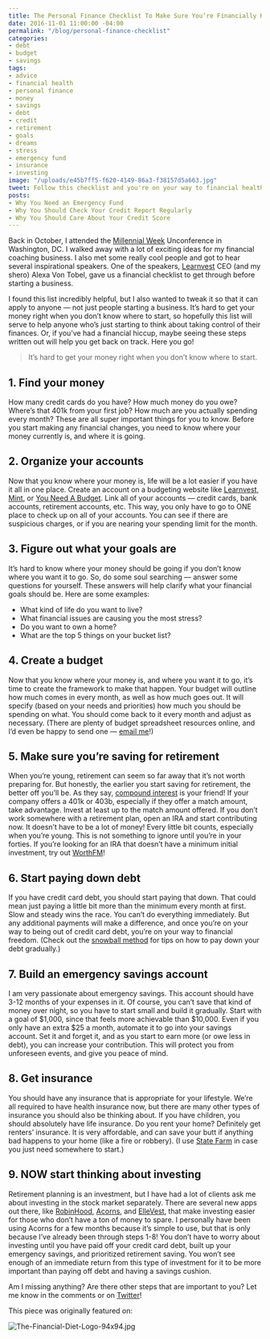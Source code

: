 ```yaml
---
title: The Personal Finance Checklist To Make Sure You’re Financially Healthy
date: 2016-11-01 11:00:00 -04:00
permalink: "/blog/personal-finance-checklist"
categories:
- debt
- budget
- savings
tags:
- advice
- financial health
- personal finance
- money
- savings
- debt
- credit
- retirement
- goals
- dreams
- stress
- emergency fund
- insurance
- investing
image: "/uploads/e45b7ff5-f620-4149-86a3-f38157d5a663.jpg"
tweet: Follow this checklist and you're on your way to financial health!
posts:
- Why You Need an Emergency Fund
- Why You Should Check Your Credit Report Regularly
- Why You Should Care About Your Credit Score
---
```


Back in October, I attended the [Millennial Week](http://millennialweek.com/) Unconference in Washington, DC. I walked away with a lot of exciting ideas for my financial coaching business. I also met some really cool people and got to hear several inspirational speakers. One of the speakers, [Learnvest](learnvest.com) CEO (and my shero) Alexa Von Tobel, gave us a financial checklist to get through before starting a business.

I found this list incredibly helpful, but I also wanted to tweak it so that it can apply to anyone — not just people starting a business. It’s hard to get your money right when you don’t know where to start, so hopefully this list will serve to help anyone who’s just starting to think about taking control of their finances. Or, if you’ve had a financial hiccup, maybe seeing these steps written out will help you get back on track. Here you go!

> It’s hard to get your money right when you don’t know where to start.

## 1. Find your money

How many credit cards do you have? How much money do you owe? Where’s that 401k from your first job? How much are you actually spending every month? These are all super important things for you to know. Before you start making any financial changes, you need to know where your money currently is, and where it is going.

## 2. Organize your accounts

Now that you know where your money is, life will be a lot easier if you have it all in one place. Create an account on a budgeting website like [Learnvest](learnvest.com), [Mint](mint.com), or [You Need A Budget](https://www.youneedabudget.com/). Link all of your accounts — credit cards, bank accounts, retirement accounts, etc. This way, you only have to go to ONE place to check up on all of your accounts. You can see if there are suspicious charges, or if you are nearing your spending limit for the month.

## 3. Figure out what your goals are

It’s hard to know where your money should be going if you don’t know where you want it to go. So, do some soul searching — answer some questions for yourself. These answers will help clarify what your financial goals should be. Here are some examples:

* What kind of life do you want to live?
* What financial issues are causing you the most stress?
* Do you want to own a home?
* What are the top 5 things on your bucket list?

## 4. Create a budget

Now that you know where your money is, and where you want it to go, it’s time to create the framework to make that happen. Your budget will outline how much comes in every month, as well as how much goes out. It will specify (based on your needs and priorities) how much you should be spending on what. You should come back to it every month and adjust as necessary. (There are plenty of budget spreadsheet resources online, and I’d even be happy to send one — [email me](mailto:hello@maggiegermano.com)!)

## 5. Make sure you’re saving for retirement

When you’re young, retirement can seem so far away that it’s not worth preparing for. But honestly, the earlier you start saving for retirement, the better off you’ll be. As they say, [compound interest](http://www.bankrate.com/calculators/savings/compound-savings-calculator-tool.aspx) is your friend! If your company offers a 401k or 403b, especially if they offer a match amount, take advantage. Invest at least up to the match amount offered. If you don’t work somewhere with a retirement plan, open an IRA and start contributing now. It doesn’t have to be a lot of money! Every little bit counts, especially when you’re young. This is not something to ignore until you’re in your forties. If you’re looking for an IRA that doesn’t have a minimum initial investment, try out [WorthFM](https://www.worthfm.com/)!

## 6. Start paying down debt

If you have credit card debt, you should start paying that down. That could mean just paying a little bit more than the minimum every month at first. Slow and steady wins the race. You can’t do everything immediately. But any additional payments will make a difference, and once you’re on your way to being out of credit card debt, you’re on your way to financial freedom. (Check out the [snowball method](http://www.daveramsey.com/blog/how-the-debt-snowball-method-works) for tips on how to pay down your debt gradually.)

## 7. Build an emergency savings account

I am very passionate about emergency savings. This account should have 3-12 months of your expenses in it. Of course, you can’t save that kind of money over night, so you have to start small and build it gradually. Start with a goal of $1,000, since that feels more achievable than $10,000. Even if you only have an extra $25 a month, automate it to go into your savings account. Set it and forget it, and as you start to earn more (or owe less in debt), you can increase your contribution. This will protect you from unforeseen events, and give you peace of mind.

## 8. Get insurance

You should have any insurance that is appropriate for your lifestyle. We’re all required to have health insurance now, but there are many other types of insurance you should also be thinking about. If you have children, you should absolutely have life insurance. Do you rent your home? Definitely get renters’ insurance. It is very affordable, and can save your butt if anything bad happens to your home (like a fire or robbery). (I use [State Farm](https://www.statefarm.com/insurance/home-and-property/renters) in case you just need somewhere to start.)

## 9. NOW start thinking about investing

Retirement planning is an investment, but I have had a lot of clients ask me about investing in the stock market separately. There are several new apps out there, like [RobinHood](robinhood.com), [Acorns](acorns.com), and [ElleVest](ellevest.com), that make investing easier for those who don’t have a ton of money to spare. I personally have been using Acorns for a few months because it’s simple to use, but that is only because I’ve already been through steps 1-8! You don’t have to worry about investing until you have paid off your credit card debt, built up your emergency savings, and prioritized retirement saving. You won’t see enough of an immediate return from this type of investment for it to be more important than paying off debt and having a savings cushion.

Am I missing anything? Are there other steps that are important to you? Let me know in the comments or on [Twitter](twitter.com/maggiegermano)!

This piece was originally featured on:

![The-Financial-Diet-Logo-94x94.jpg](/uploads/The-Financial-Diet-Logo-94x94.jpg)
